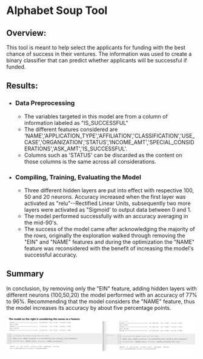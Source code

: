 # Alphabet Soup Tool


## Overview:


This tool is meant to help select the applicants for funding with the best chance of success in their ventures. The information was used to create a binary classifier that can predict whether applicants will be successful if funded.


## Results:


- ### Data Preprocessing
    - The variables targeted in this model are from a column of information labeled as "IS_SUCCESSFUL"
    - The different features considered are 'NAME','APPLICATION_TYPE','AFFILIATION','CLASSIFICATION','USE_CASE','ORGANIZATION','STATUS','INCOME_AMT','SPECIAL_CONSIDERATIONS','ASK_AMT','IS_SUCCESSFUL'.
    - Columns such as 'STATUS' can be discarded as the content on those columns is the same across all considerations.
- ### Compiling, Training, Evaluating the Model
    - Three different hidden layers are put into effect with respective 100, 50 and 20 neurons. Accuracy increased when the first layer was activated as "relu"--Rectified Linear Units, subsequently two more layers were activated as "Sigmoid' to output data between 0 and 1.
    - The model performed successfully with an accuracy averaging in the mid-90's.
    - The success of the model came after acknowledging the majority of the rows, originally the exploration walked through removing the "EIN" and "NAME" features and during the optimization the "NAME" feature was reconsidered with the benefit of increasing the model's successful accuracy.


## Summary


In conclusion, by removing only the "EIN" feature, adding hidden layers with different neurons (100,50,20) the  model performed with an accuracy of 77% to 96%. Recommending that the model considers the "NAME" feature, thus the model increases its accuracy by about five percentage points.

![An image showing different accuracy percentages for the same model with different parameters is meant to be here](https://github.com/13263952/deep-learning/blob/main/Images/example.png)


